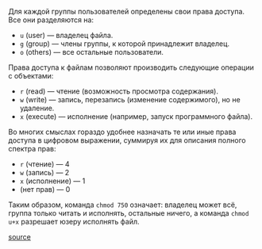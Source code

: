 Для каждой группы пользователей определены свои права доступа. Все они разделяются на:
- `u` (user) — владелец файла.
- `g` (group) — члены группы, к которой принадлежит владелец.
- `o` (others) — все остальные пользователи.

Права доступа к файлам позволяют производить следующие операции с объектами:
- `r` (read) — чтение (возможность просмотра содержания).
- `w` (write) — запись, перезапись (изменение содержимого), но не удаление.
- `x` (execute) — исполнение (например, запуск программного файла).

Во многих смыслах гораздо удобнее назначать те или иные права доступа в цифровом выражении, суммируя их для описания полного спектра прав:
- `r` (чтение) — 4
- `w` (запись) — 2
- `x` (исполнение) — 1
- (нет прав) — 0

Таким образом, команда `chmod 750` означает: владелец может всё, группа только читать и исполнять, остальные ничего, а команда `chmod u+x` разрешает юзеру исполнять файл.

[source](https://goldbusinessnet.com/dvizhok-wordpress/chmod-prava-dostupa-k-fajlam/)
